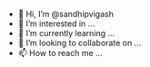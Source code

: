 - 👋 Hi, I’m @sandhipvigash
- 👀 I’m interested in ...
- 🌱 I’m currently learning ...
- 💞️ I’m looking to collaborate on ...
- 📫 How to reach me ...

<!---
sandhipvigash/sandhipvigash is a ✨ special ✨ repository because its `README.md` (this file) appears on your GitHub profile.
You can click the Preview link to take a look at your changes.
--->
